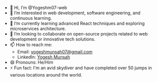 - 👋 Hi, I’m @Yogeshm07-web
- 👀 I’m interested in web development, software engineering, and continuous learning.
- 🌱 I’m currently learning advanced React techniques and exploring microservices architecture.
- 💞️ I’m looking to collaborate on open-source projects related to web development or innovative tech solutions.
- 📫 How to reach me:
  - Email: [yogeshmunsah07@gmail.com](mailto:yogeshmunsah07@gmail.com)
  - LinkedIn: [Yogesh Munsah](https://www.linkedin.com/in/yogesh-munsah-05b31618a)
- 😄 Pronouns: He/Him
- ⚡ Fun fact: I'm an avid skydiver and have completed over 50 jumps in various locations around the world.

<!---
Yogeshm07-web/Yogeshm07-web is a ✨ special ✨ repository because its `README.md` (this file) appears on your GitHub profile.
You can click the Preview link to take a look at your changes.
--->
